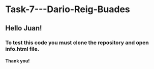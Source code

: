 # Task-7---Dario-Reig-Buades
## Hello Juan!
### To test this code you must clone the repository and open info.html file.
#### Thank you!
